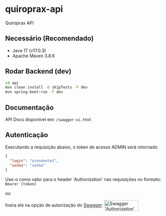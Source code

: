 # quiroprax-api
Quiroprax API

## Necessário (Recomendado)
* Java 17 (v17.0.3)
* Apache Maven 3.8.6


## Rodar Backend (dev)
```bash
cd api
mvn clean install -D skipTests -P dev
mvn spring-boot:run -P dev
```


## Documentação
API Docs disponível em: ```/swagger-ui.html``` 


## Autenticação
Executando a requisição abaixo, o token de acesso ADMIN será retornado
```json
{
  "login": "atendente1",
  "senha": "senha"
}
```

Use-o como valor para o header 'Authorization' nas requisições no formato: `Bearer [token]`

ou<br>

Insira ele na opção de autorização do [Swagger](#documentação): <img align="center" alt="Swagger 'Authorization'" height="35" width="110" src="https://github.com/user-attachments/assets/cbdeb0b5-7cff-4288-ad3f-e9e55e373690"/>


